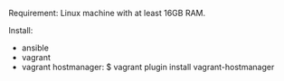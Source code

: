 Requirement:
Linux machine with at least 16GB RAM.

Install:
- ansible
- vagrant
- vagrant hostmanager:
  $ vagrant plugin install vagrant-hostmanager
